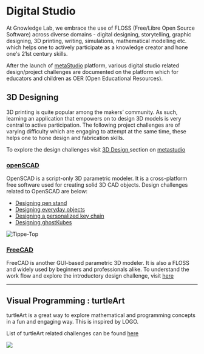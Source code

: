# Digital Studio

At Gnowledge Lab, we embrace the use of FLOSS (Free/Libre Open Source Software) across diverse domains - digital designing, storytelling, graphic designing, 3D printing, writing, simulations, mathematical modelling etc. which helps one to actively participate as a knowledge creator and hone one's 21st century skills.

After the launch of [metaStudio](https://metastudio.org/) platform, various digital studio related design/project challenges are documented on the platform which for educators and children as OER (Open Educational Resources). 

## 3D Designing

3D printing is quite popular among the makers’ community. As such, learning an application that empowers on to design 3D models is very central to active participation. The following project challenges are of varying difficulty which are engaging to attempt at the same time, these helps one to hone design and fabrication skills.

To explore the design challenges visit [3D Design ](https://metastudio.org/c/projects/3d-design/30) section on [metastudio](https://metastudio.org/)

### [openSCAD](https://www.openscad.org/)

OpenSCAD is a script-only 3D parametric modeler. It is a cross-platform free software used for creating solid 3D CAD objects. 
 Design challenges related to OpenSCAD are below:
 - [Designing pen stand](https://metastudio.org/t/openscad-introduction-part-1-design-your-own-pen-stand/3583)
 - [Designing everyday objects](https://metastudio.org/t/openscad-introduction-part-1-design-your-own-pen-stand/3583)
 - [Designing a personalized key chain](https://metastudio.org/t/openscad-designing-your-personalised-keychain/3615)
 - [Designing ghostKubes](https://metastudio.org/t/openscad-designing-ghostkubes/3616)

![Tippe-Top](https://metastudio.org/uploads/default/optimized/2X/2/2f30d08f08e032048b946197443d9c5da541f5a0_2_433x375.png)

### [FreeCAD](https://www.freecadweb.org/)

FreeCAD is another GUI-based parametric 3D modeler. It is also a FLOSS and widely used by beginners and professionals alike.
To understand the work flow and explore the introductory design challenge, visit [here](https://metastudio.org/t/understanding-basics-of-freecad-workflow-through-one-of-the-design-module-of-iot-ir-thermometer/3624)

---
## Visual Programming : turtleArt

turtleArt is a great way to explore mathematical and programming concepts in a fun and engaging way. This is inspired by LOGO.

List of turtleArt related challenges can be found [here](https://metastudio.org/search?q=turtleArt)

![](https://metastudio.org/uploads/default/original/2X/7/7b6c57642b13e48eb37601a8d9db7e1fb16d4e4c.png)
